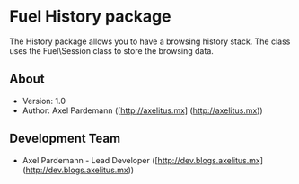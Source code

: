 # Fuel History package

The History package allows you to have a browsing history stack. The class uses the Fuel\Session class to store the browsing data.

## About

* Version: 1.0
* Author: Axel Pardemann ([http://axelitus.mx] (http://axelitus.mx))

## Development Team

* Axel Pardemann - Lead Developer ([http://dev.blogs.axelitus.mx] (http://dev.blogs.axelitus.mx))